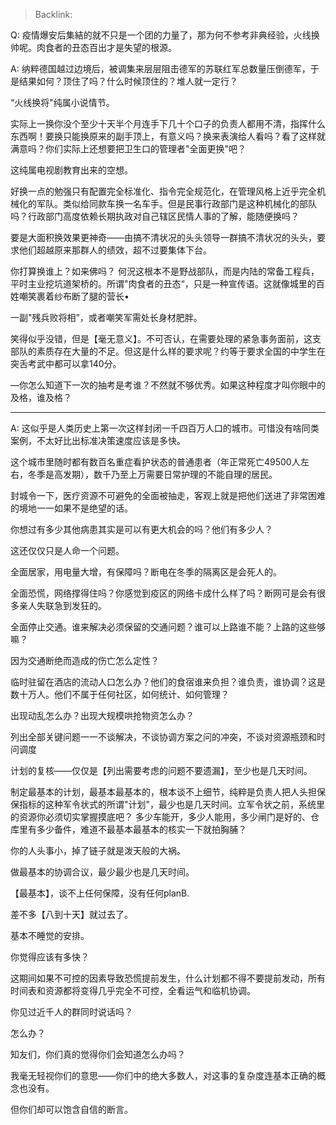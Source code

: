 > Backlink: 

Q: 疫情爆安后集結的就不只是一个团的力量了，那为何不参考非典经验，火线换帅呢。肉食者的丑态百出才是失望的根源。

A: 纳粹德国越过边境后，被调集来层层阻击德军的苏联红军总数量压倒德军，于是结果如何？顶住了吗？什么时候顶住的？堆人就一定行？

“火线换将"纯属小说情节。

实际上一换你没个至少十天半个月连手下几十个口子的负责人都用不清，指挥什么东西啊！要换只能换原来的副手顶上，有意义吗？换来表演给人看吗？看了这样就满意吗？你们实际上还想要把卫生口的管理者"全面更换"吧？

这纯属电视剧教育出来的空想。

好换一点的勉强只有配置完全标准化、指令完全规范化，在管理风格上近乎完全机械化的军队。类似给同款车换一名车手。但是民事行政部门是这种机械化的部队吗？行政部门高度依赖长期执政对自己辖区民情人事的了解，能随便换吗？

要是大面积换效果更神奇——由搞不清状况的头头领导一群搞不清状况的头头，要求他们超越原来那群人的绩效，超不过要集体下台。

你打算换谁上？如来佛吗？ 何況这根本不是野战部队，而是内陆的常备工程兵，平时主业挖坑道架桥的。所谓"肉食者的丑态“，只是一种宣传语。这就像城里的百姓嘲笑裹着纱布断了腿的营长•

一副"残兵败将相”，或者嘲笑军需处长身材肥胖。

笑得似乎没错，但是【毫无意义】。不可否认，在需要处理的紧急事务面前，这支部队的素质存在大量的不足。但这是什么样的要求呢？约等于要求全国的中学生在突舌考武中都可以拿140分。

—你怎么知道下一次的抽考是考谁？不然就不够优秀。如果这种程度才叫你眼中的及格，谁及格？

---

A: 这似乎是人类历史上第一次这样封闭一千四百万人口的城市。可惜没有啥同类案例，不太好比出标准决策速度应该是多快。

这个城市里随时都有数百名重症看护状态的普通患者（年正常死亡49500人左右，冬季是高发期），数千乃至上万需要日常护理的不能自理的居民。

封城令一下，医疗资源不可避免的全面被抽走，客观上就是把他们送进了非常困难的境地一一如果不是绝望的话。

你想过有多少其他病患其实是可以有更大机会的吗？他们有多少人？

这还仅仅只是人命一个问题。

全面居家，用电量大增，有保障吗？断电在冬季的隔离区是会死人的。

全面恐慌，网络撑得住吗？你感觉到疫区的网络卡成什么样了吗？断网可是会有很多亲人失联急到发狂的。

全面停止交通。谁来解决必须保留的交通问题？谁可以上路谁不能？上路的这些够嘛？

因为交通断绝而造成的伤亡怎么定性？

临时驻留在酒店的流动人口怎么办？他们的食宿谁来负担？谁负责，谁协调？这是数十万人。他们不属于任何社区，如何统计、如何管理？

出现动乱怎么办？出现大规模哄抢物资怎么办？

列出全部关键问题一一不谈解决，不谈协调方案之问的冲突，不谈对资源瓶颈和时问调度

计划的复核——仅仅是【列出需要考虑的问题不要遗漏】，至少也是几天时间。

制定最基本的计划，最基本最基本的，根本谈不上细节，纯粹是负责人把人头担保保指标的这种军令状式的所谓"计划"，最少也是几天时间。立军令状之前，系统里的资源你必须切实掌握摸底吧？ 多少车能开，多少人能用，多少闸门是好的、仓库里有多少备件，难道不最基本最基本的核实一下就拍胸脯？

你的人头事小，掉了链子就是泼天般的大祸。

做最基本的协调合议，最少最少也是几天时间。

【最基本】，谈不上任何保障，没有任何planB.

差不多【八到十天】就过去了。

基本不睡觉的安排。

你觉得应该有多快？

这期间如果不可控的因素导致恐慌提前发生，什么计划都不得不要提前发动，所有时间表和资源都将变得几乎完全不可控，全看运气和临机协调。  

你见过近千人的群同时说话吗？  

怎么办？  

知友们，你们真的觉得你们会知道怎么办吗？  

我毫无轻视你们的意思——你们中的绝大多数人，对这事的复杂度连基本正确的概念也没有。  

但你们却可以饱含自信的断言。
